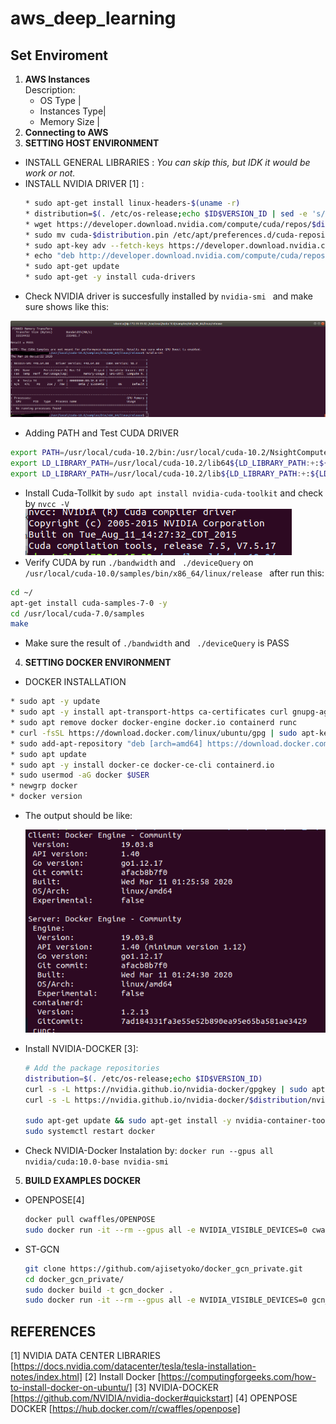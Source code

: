 # aws_deep_learning
## Set Enviroment
1. **AWS Instances**    
    Description:
    - OS Type |
    - Instances Type|
    - Memory Size |
2. **Connecting to AWS**
3. **SETTING HOST ENVIRONMENT**     
  - INSTALL GENERAL LIBRARIES : *You can skip this, but IDK it would be work or not.*
  - INSTALL NVIDIA DRIVER [1] :
    ```bash
    * sudo apt-get install linux-headers-$(uname -r)
    * distribution=$(. /etc/os-release;echo $ID$VERSION_ID | sed -e 's/\.//g')
    * wget https://developer.download.nvidia.com/compute/cuda/repos/$distribution/x86_64/cuda-$distribution.pin
    * sudo mv cuda-$distribution.pin /etc/apt/preferences.d/cuda-repository-pin-600
    * sudo apt-key adv --fetch-keys https://developer.download.nvidia.com/compute/cuda/repos/$distribution/x86_64/7fa2af80.pub
    * echo "deb http://developer.download.nvidia.com/compute/cuda/repos/$distribution/x86_64 /" | sudo tee /etc/apt/sources.list.d/cuda.list
    * sudo apt-get update
    * sudo apt-get -y install cuda-drivers
    ```
  - Check NVIDIA driver is succesfully installed by ```nvidia-smi ``` and make sure shows like this:
  <div align="center"> <img src="asset/nvidia-smi.png"> </div>

  - Adding PATH and Test CUDA DRIVER
  ```bash
  export PATH=/usr/local/cuda-10.2/bin:/usr/local/cuda-10.2/NsightCompute-2019.1${PATH:+:${PATH}}
  export LD_LIBRARY_PATH=/usr/local/cuda-10.2/lib64${LD_LIBRARY_PATH:+:${LD_LIBRARY_PATH}}
  export LD_LIBRARY_PATH=/usr/local/cuda-10.2/lib${LD_LIBRARY_PATH:+:${LD_LIBRARY_PATH}}
  ```

  - Install Cuda-Tollkit by ```sudo apt install nvidia-cuda-toolkit``` and check by ```nvcc -V``` <img src="asset/nvcc.png"> </div>
  - Verify CUDA by run ``` ./bandwidth ``` and ``` ./deviceQuery``` on ```/usr/local/cuda-10.0/samples/bin/x86_64/linux/release ``` after run this:
  ```bash
  cd ~/
  apt-get install cuda-samples-7-0 -y
  cd /usr/local/cuda-7.0/samples
  make
  ```
  - Make sure the result of ``` ./bandwidth ``` and ``` ./deviceQuery``` is PASS

4. **SETTING DOCKER ENVIRONMENT**
  - DOCKER INSTALLATION   

  ``` bash
  * sudo apt -y update
  * sudo apt -y install apt-transport-https ca-certificates curl gnupg-agent software-properties-common
  * sudo apt remove docker docker-engine docker.io containerd runc
  * curl -fsSL https://download.docker.com/linux/ubuntu/gpg | sudo apt-key add -
  * sudo add-apt-repository "deb [arch=amd64] https://download.docker.com/linux/ubuntu $(lsb_release -cs) stable"
  * sudo apt update
  * sudo apt -y install docker-ce docker-ce-cli containerd.io
  * sudo usermod -aG docker $USER
  * newgrp docker
  * docker version
  ```

  - The output should be like: <div align="center"> <img src="asset/docker-version.png"> </div>

  - Install NVIDIA-DOCKER [3]:

    ```bash
    # Add the package repositories
    distribution=$(. /etc/os-release;echo $ID$VERSION_ID)
    curl -s -L https://nvidia.github.io/nvidia-docker/gpgkey | sudo apt-key add -
    curl -s -L https://nvidia.github.io/nvidia-docker/$distribution/nvidia-docker.list | sudo tee /etc/apt/sources.list.d/nvidia-docker.list

    sudo apt-get update && sudo apt-get install -y nvidia-container-toolkit
    sudo systemctl restart docker
    ```

  - Check NVIDIA-Docker Instalation by: ```docker run --gpus all nvidia/cuda:10.0-base nvidia-smi ```

5. **BUILD EXAMPLES DOCKER**
  - OPENPOSE[4]

      ```bash
      docker pull cwaffles/OPENPOSE
      sudo docker run -it --rm --gpus all -e NVIDIA_VISIBLE_DEVICES=0 cwaffles/openpose
      ```

  - ST-GCN

    ```bash
    git clone https://github.com/ajisetyoko/docker_gcn_private.git
    cd docker_gcn_private/
    sudo docker build -t gcn_docker .
    sudo docker run -it --rm --gpus all -e NVIDIA_VISIBLE_DEVICES=0 gcn_docker
    ```


## REFERENCES
[1] NVIDIA DATA CENTER LIBRARIES [https://docs.nvidia.com/datacenter/tesla/tesla-installation-notes/index.html]
[2] Install Docker [https://computingforgeeks.com/how-to-install-docker-on-ubuntu/]
[3] NVIDIA-DOCKER [https://github.com/NVIDIA/nvidia-docker#quickstart]
[4] OPENPOSE DOCKER [https://hub.docker.com/r/cwaffles/openpose]
